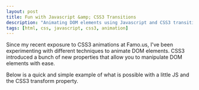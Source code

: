 ```yaml
---
layout: post
title: Fun with Javascript &amp; CSS3 Transitions
description: "Animating DOM elements using Javascript and CSS3 transitions"
tags: [html, css, javascript, css3, animation]
---
```


Since my recent exposure to CSS3 animations at Famo.us, I've been experimenting
with different techniques to animate DOM elements. CSS3 introduced a bunch of
new properties that allow you to manipulate DOM elements with ease. 

Below is a quick and simple example of what is possible with a little JS and the
CSS3 transform property.

<style>
  #boxDemo { 
    min-height: 220px;
    margin: 20px auto;
    padding: 20px;
    position: relative;
  }

  .card {
    width: 20px;
    height: 20px;
    position: absolute;
    top: 50%;
    left: 50%;
    border-radius: 50%;
    background-color: #DEDEDE;
    box-shadow: 0px 1px 0px rgba(255,255,255,1), 0px 1px 0px rgba(0,0,0,0.1) inset;
  }
</style>

<div id="boxDemo"></div>

<script>
  (function(){
    var num = 25;
    var demo = document.getElementById('boxDemo');

    for(var i = 0; i < num; i++) {
      var card = document.createElement("div");
      card.className = "card";
      demo.appendChild(card);
    }

    var cards = document.getElementsByClassName('card');

    var move = function(el, options, callback) {
      callback = callback || function(){ return this; };

      options = {
        x: options.x || 0,
        y: options.y || 0,
        duration: options.duration || 0.25,
        delay: options.delay || 0,
        easing: options.easing || "ease-in-out"
      };

      el.style['-webkit-transition-property'] = "-webkit-transform";
      el.style['-webkit-transition-duration'] = options.duration + "s";
      el.style['-webkit-transition-delay'] = options.delay + "s";
      el.style['-webkit-transition-timing-function'] = options.easing;
      el.style['-webkit-transform'] = "translate(" + options.x + "px, " + options.y + "px)";

      var that = el;
      el.addEventListener('webkitTransitionEnd', 
        function( event ) {
          callback(that);
        }, false );
      return el;
    }

    var moveCards = function(arr, callback, x, y, i) {
      callback = callback || function(){};
      if(i > arr.length - 1) {
        callback();
        return;
      }

      var margin = 20;
      var numInRow = 5;
      var i = i || 0;
      var x = (x != undefined) ? x : 0;
      var y = (y != undefined) ? y : -Math.floor((arr[i].offsetWidth + margin) * Math.floor(((arr.length / numInRow) / 2)));
      var arr = arr || [];

      if(i % numInRow) {
        x += arr[i].offsetWidth + margin;
      } else {
        x = -Math.floor((arr[i].offsetWidth + margin) * Math.floor((numInRow / 2)));
        if(i != 0) {
          y += arr[i].offsetHeight + margin;
        }
      }

      move(arr[i], { x: x, y: y }, function(el) {
        moveCards(arr, callback, x, y, i + 1);
      });

    };

    moveCards(cards, function(){
      console.log('Animation complete');
    });
  })();

</script>